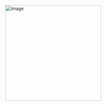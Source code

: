 <img width="305" alt="image" src="https://user-images.githubusercontent.com/69317200/162607354-b1051eba-90e2-4695-bc55-be532a45946c.png">
